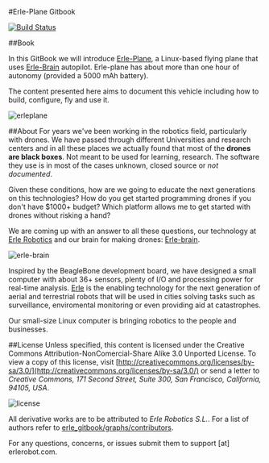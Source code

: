 
#Erle-Plane Gitbook

[![Build Status](https://www.gitbook.io/button/status/book/erlerobotics/erle-robotics-erle-plane)](https://www.gitbook.io/book/erlerobotics/erle-robotics-erle-plane/activity)

##Book

In this GitBook we will introduce [Erle-Plane](http://erlerobotics.com/blog/tienda/erle-plane), a Linux-based flying plane that uses [Erle-Brain](http://erlerobotics.com/blog/tienda/erle-brain) autopilot. Erle-plane has about more than one hour of autonomy (provided a 5000 mAh battery).

The content presented here aims to document this vehicle including how to build, configure, fly and use it.

![erleplane](http://erlerobotics.com/blog/wp-content/uploads/2014/10/IMG_20141230_165806.jpg)


##About
For years we've been working in the robotics field, particularly with drones. We have passed through different Universities and research centers and in all these places we actually found that most of the **drones are black boxes**. Not meant to be used for learning, research. The software they use is in most of the cases unknown, closed source or *not documented*.

Given these conditions, how are we going to educate the next generations on this technologies? How do you get started programming drones if you don't have $1000+ budget? Which platform allows me to get started with drones without risking a hand?

We are coming up with an answer to all these questions, our technology at [Erle Robotics](http://erlerobotics.com) and our brain for making drones: [Erle-brain](http://erlerobotics.com/blog/tienda/erle-brain).

![erle-brain](https://erlerobotics.com/blog/wp-content/uploads/2014/06/erlebrain-focus.png)

Inspired by the BeagleBone development board, we have designed a small computer with about 36+ sensors, plenty of I/O and processing power for real-time analysis. [Erle](http://erlerobotics.com) is the enabling technology for the next generation of aerial and terrestrial robots that will be used in cities solving tasks such as surveillance, enviromental monitoring or even providing aid at catastrophes.

Our small-size Linux computer is bringing robotics to the people and businesses.


##License
Unless specified, this content is licensed under the Creative Commons Attribution-NonComercial-Share Alike 3.0 Unported License. To view a copy of this license, visit [http://creativecommons.org/licenses/by-sa/3.0/](http://creativecommons.org/licenses/by-sa/3.0/) or send a letter to *Creative Commons, 171 Second Street, Suite 300, San Francisco, California, 94105, USA*.

![license](http://i.creativecommons.org/l/by-nc-sa/4.0/88x31.png)

All derivative works are to be attributed to *Erle Robotics S.L.*. For a list of authors refer to [erle_gitbook/graphs/contributors](https://github.com/erlerobot/erle_gitbook_erlecopter/graphs/contributors).

For any questions, concerns, or issues submit them to support [at] erlerobot.com.

